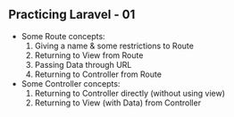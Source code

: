 <!DOCTYPE html>
<html>
<body>

  <h2>Practicing Laravel - 01</h2>

  <ul>
    <li>Some Route concepts:
      <ol>
        <li>Giving a name & some restrictions to Route</li>
        <li>Returning to View from Route</li>
        <li>Passing Data through URL</li>
        <li>Returning to Controller from Route</li>
      </ol>
    </li>
    <li>Some Controller concepts:
      <ol>
        <li>Returning to Controller directly (without using view)</li>
        <li>Returning to View (with Data) from Controller</li>
      </ol>
    </li>
  </ul>  

</body>
</html>